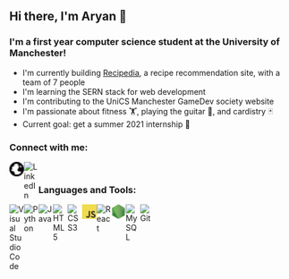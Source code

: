 ## Hi there, I'm Aryan 👋

### I'm a first year computer science student at the University of Manchester!
- I'm currently building [Recipedia](https://github.com/W8-Recipedia/Recipedia), a recipe recommendation site, with a team of 7 people 
- I'm learning the SERN stack for web development
- I'm contributing to the UniCS Manchester GameDev society website
- I'm passionate about fitness 🏋️‍, playing the guitar 🎸, and cardistry 🃏
- Current goal: get a summer 2021 internship 🤣

### Connect with me:
[<img align="left" alt="Personal Website" width="26px" src="https://raw.githubusercontent.com/iconic/open-iconic/master/svg/globe.svg"/>](https://ary4n99.github.io)
[<img align="left" alt="LinkedIn" width="26px" src="https://cdn.jsdelivr.net/npm/simple-icons@v3/icons/linkedin.svg"/>](https://linkedin.com/in/aryan-a/)
<br>

### Languages and Tools:
<img align="left" alt="Visual Studio Code" width="26px" src="https://i.ibb.co/QkHj6Zp/71187801-14e60a80-2280-11ea-94c9-e56576f76baf.png" />
<img align="left" alt="Python" width="26px" src="https://i.ibb.co/59Fr8zY/5848152fcef1014c0b5e4967.png" />
<img align="left" alt="Java" width="26px" src="https://i.ibb.co/Trkp3mS/58480979cef1014c0b5e4901.png" />
<img align="left" alt="HTML5" width="26px" src="https://upload.wikimedia.org/wikipedia/commons/3/38/HTML5_Badge.svg" />
<img align="left" alt="CSS3" width="26px" src="https://i.ibb.co/T8x8xby/CSS-3-svg.png" />
<img align="left" alt="JavaScript" width="26px" src="https://raw.githubusercontent.com/github/explore/80688e429a7d4ef2fca1e82350fe8e3517d3494d/topics/javascript/javascript.png" />
<img align="left" alt="React" width="26px" src="https://miro.medium.com/max/500/1*cPh7ujRIfcHAy4kW2ADGOw.png" />
<img align="left" alt="Node.js" width="26px" src="https://raw.githubusercontent.com/github/explore/80688e429a7d4ef2fca1e82350fe8e3517d3494d/topics/nodejs/nodejs.png" />
<img align="left" alt="MySQL" width="26px" src="https://i.ibb.co/M5Ymjj1/5848104fcef1014c0b5e4950.png" />
<img align="left" alt="Git" width="26px" src="https://git-scm.com/images/logos/downloads/Git-Icon-1788C.png" />
